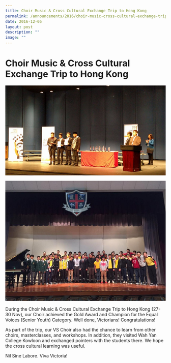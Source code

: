 ```yaml
---
title: Choir Music & Cross Cultural Exchange Trip to Hong Kong
permalink: /announcements/2016/choir-music-cross-cultural-exchange-trip-to-hong-kong/
date: 2016-12-05
layout: post
description: ""
image: ""
---
```

# **Choir Music & Cross Cultural Exchange Trip to Hong Kong**


![](/images/03-Choir-3.jpg)

![](/images/05-Choir-2.jpg)


During the Choir Music & Cross Cultural Exchange Trip to Hong Kong (27-30 Nov), our Choir achieved the Gold Award and Champion for the Equal Voices (Senior Youth) Category. Well done, Victorians! Congratulations!

As part of the trip, our VS Choir also had the chance to learn from other choirs, masterclasses, and workshops. In addition, they visited Wah Yan College Kowloon and exchanged pointers with the students there. We hope the cross cultural learning was useful.

Nil Sine Labore. Viva Victoria!